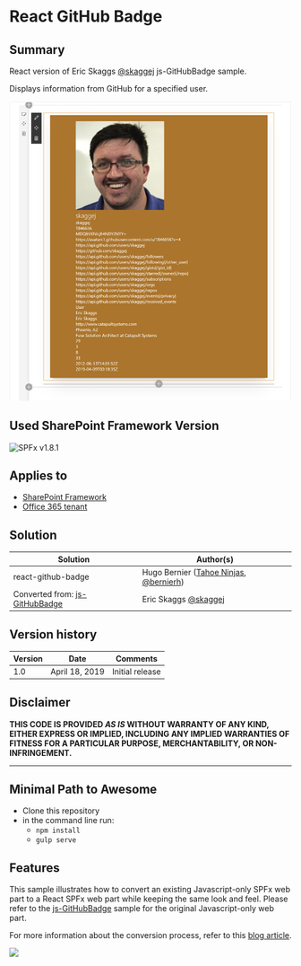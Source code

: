 # React GitHub Badge

## Summary

React version of Eric Skaggs [@skaggej](https://www.twitter.com/skaggej) js-GitHubBadge sample.

Displays information from GitHub for a specified user.

![React GitHub Badge in action](./assets/GitHubBadge.png)

## Used SharePoint Framework Version

![SPFx v1.8.1](https://img.shields.io/badge/SPFx-1.8.1-green.svg)

## Applies to

* [SharePoint Framework](https:/dev.office.com/sharepoint)
* [Office 365 tenant](https://dev.office.com/sharepoint/docs/spfx/set-up-your-development-environment)

## Solution

Solution|Author(s)
--------|---------
react-github-badge | Hugo Bernier ([Tahoe Ninjas](http://tahoeninjas.blog), [@bernierh](https://www.twitter.com/bernierh))
Converted from: [js-GitHubBadge](https://github.com/SharePoint/sp-dev-fx-webparts/tree/master/samples/js-gitHubBadge) | Eric Skaggs [@skaggej](https://www.twitter.com/skaggej)

## Version history

Version|Date|Comments
-------|----|--------
1.0 | April 18, 2019 | Initial release

## Disclaimer

**THIS CODE IS PROVIDED *AS IS* WITHOUT WARRANTY OF ANY KIND, EITHER EXPRESS OR IMPLIED, INCLUDING ANY IMPLIED WARRANTIES OF FITNESS FOR A PARTICULAR PURPOSE, MERCHANTABILITY, OR NON-INFRINGEMENT.**

---

## Minimal Path to Awesome

- Clone this repository
- in the command line run:
  - `npm install`
  - `gulp serve`

## Features

This sample illustrates how to convert an existing Javascript-only SPFx web part to a React SPFx web part while keeping the same look and feel. Please refer to the [js-GitHubBadge](https://github.com/SharePoint/sp-dev-fx-webparts/tree/master/samples/js-gitHubBadge) sample for the original Javascript-only web part.

For more information about the conversion process, refer to this [blog article](https://tahoeninjas.blog/2019/04/19/converting-spfx-from-javascript-to-react/).

<img src="https://telemetry.sharepointpnp.com/sp-dev-fx-webparts/samples/react-github-badge" />
